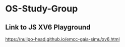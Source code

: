 # OS-Study-Group

## Link to JS XV6 Playground

https://nullpo-head.github.io/emcc-gaia-simu/xv6.html
